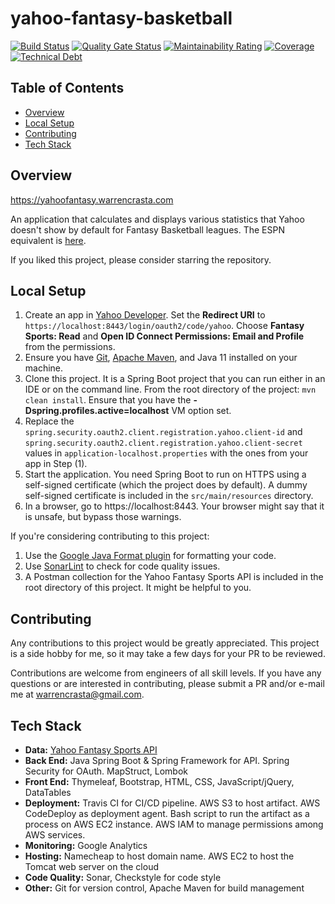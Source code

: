 # yahoo-fantasy-basketball
[![Build Status](https://app.travis-ci.com/wcrasta/yahoo-fantasy-basketball.svg?branch=master)](https://app.travis-ci.com/wcrasta/yahoo-fantasy-basketball)
[![Quality Gate Status](https://sonarcloud.io/api/project_badges/measure?project=wcrasta_yahoo-fantasy-basketball&metric=alert_status)](https://sonarcloud.io/dashboard?id=wcrasta_yahoo-fantasy-basketball)
[![Maintainability Rating](https://sonarcloud.io/api/project_badges/measure?project=wcrasta_yahoo-fantasy-basketball&metric=sqale_rating)](https://sonarcloud.io/dashboard?id=wcrasta_yahoo-fantasy-basketball)
[![Coverage](https://sonarcloud.io/api/project_badges/measure?project=wcrasta_yahoo-fantasy-basketball&metric=coverage)](https://sonarcloud.io/dashboard?id=wcrasta_yahoo-fantasy-basketball)
[![Technical Debt](https://sonarcloud.io/api/project_badges/measure?project=wcrasta_yahoo-fantasy-basketball&metric=sqale_index)](https://sonarcloud.io/dashboard?id=wcrasta_yahoo-fantasy-basketball)
## Table of Contents
* [Overview](#overview)
* [Local Setup](#local-setup)
* [Contributing](#contributing)
* [Tech Stack](#tech-stack)

## Overview
https://yahoofantasy.warrencrasta.com

An application that calculates and displays various statistics that Yahoo doesn't show by default for Fantasy Basketball leagues. The ESPN equivalent is [here](https://github.com/wcrasta/ESPN-Fantasy-Basketball).

If you liked this project, please consider starring the repository.

## Local Setup
1. Create an app in [Yahoo Developer](https://developer.yahoo.com/apps/). Set the **Redirect URI** to `https://localhost:8443/login/oauth2/code/yahoo`. Choose **Fantasy Sports: Read** and **Open ID Connect Permissions: Email and Profile** from the permissions.
1. Ensure you have [Git](https://git-scm.com/), [Apache Maven](https://maven.apache.org/), and Java 11 installed on your machine.
1. Clone this project. It is a Spring Boot project that you can run either in an IDE or on the command line. From the root directory of the project: `mvn clean install`. Ensure that you have the **-Dspring.profiles.active=localhost** VM option set.
1. Replace the `spring.security.oauth2.client.registration.yahoo.client-id` and `spring.security.oauth2.client.registration.yahoo.client-secret` values in `application-localhost.properties` with the ones from your app in Step (1).
1. Start the application. You need Spring Boot to run on HTTPS using a self-signed certificate (which the project does by default). A dummy self-signed certificate is included in the `src/main/resources` directory.
1. In a browser, go to https://localhost:8443. Your browser might say that it is unsafe, but bypass those warnings.

If you're considering contributing to this project:
1. Use the [Google Java Format plugin](https://github.com/google/google-java-format) for formatting your code.
1. Use [SonarLint](https://www.sonarlint.org/) to check for code quality issues.
1. A Postman collection for the Yahoo Fantasy Sports API is included in the root directory of this project. It might be helpful to you.

## Contributing
Any contributions to this project would be greatly appreciated. This project is a side hobby for me, so it may take a few days for your PR to be reviewed.

Contributions are welcome from engineers of all skill levels. If you have any questions or are interested in contributing, please submit a PR and/or e-mail me at warrencrasta@gmail.com.

## Tech Stack
* **Data:** [Yahoo Fantasy Sports API](https://developer.yahoo.com/fantasysports/guide/)
* **Back End:** Java Spring Boot & Spring Framework for API. Spring Security for OAuth. MapStruct, Lombok
* **Front End:** Thymeleaf, Bootstrap, HTML, CSS, JavaScript/jQuery, DataTables
* **Deployment:** Travis CI for CI/CD pipeline. AWS S3 to host artifact. AWS CodeDeploy as deployment agent. Bash script to run the artifact as a process on AWS EC2 instance. AWS IAM to manage permissions among AWS services.
* **Monitoring:** Google Analytics
* **Hosting:** Namecheap to host domain name. AWS EC2 to host the Tomcat web server on the cloud
* **Code Quality:** Sonar, Checkstyle for code style
* **Other:** Git for version control, Apache Maven for build management
